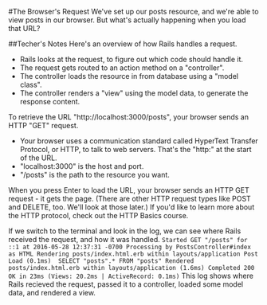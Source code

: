 #The Browser's Request
We've set up our posts resource, and we're able to view posts in our browser.
But what's actually happening when you load that URL?

##Techer's Notes
Here's an overview of how Rails handles a request.

   * Rails looks at the request, to figure out which code should handle it.
   * The request gets routed to an action method on a "controller".
   * The controller loads the resource in from database using a "model class".
   * The controller renders a "view" using the model data, to generate the response content.

To retrieve the URL "http://localhost:3000/posts", your browser sends an HTTP "GET" request.

   * Your browser uses a communication standard called HyperText Transfer Protocol, or HTTP, to talk to web servers.
   That's the "http:" at the start of the URL.
   * "localhost:3000" is the host and port.
   * "/posts" is the path to the resource you want.

When you press Enter to load the URL, your browser sends an HTTP GET request - it gets the page.
(There are other HTTP request types like POST and DELETE, too. We'll look at those later.)
If you'd like to learn more about the HTTP protocol, check out the HTTP Basics course.

If we switch to the terminal and look in the log, we can see where Rails received the request, and how it was handled.
`
Started GET "/posts" for ::1 at 2016-05-28 12:37:31 -0700
Processing by PostsController#index as HTML
  Rendering posts/index.html.erb within layouts/application
  Post Load (0.1ms)  SELECT "posts".* FROM "posts"
  Rendered posts/index.html.erb within layouts/application (1.6ms)
Completed 200 OK in 23ms (Views: 20.2ms | ActiveRecord: 0.1ms)
`
This log shows where Rails recieved the request, passed it to a controller, loaded some model data, and rendered a view.
